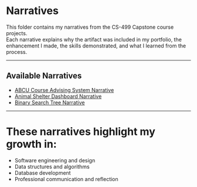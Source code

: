 # Narratives  

This folder contains my narratives from the CS-499 Capstone course projects.  
Each narrative explains why the artifact was included in my portfolio, the enhancement I made, the skills demonstrated, and what I learned from the process.  

---

## Available Narratives  
- [ABCU Course Advising System Narrative](ABCU%20Narrative.docx)  
- [Animal Shelter Dashboard Narrative](Animal%20Shelter%20Narrative.docx)  
- [Binary Search Tree Narrative](BST%20Narrative%20.docx)  

---

# These narratives highlight my growth in:  
- Software engineering and design  
- Data structures and algorithms  
- Database development  
- Professional communication and reflection  

